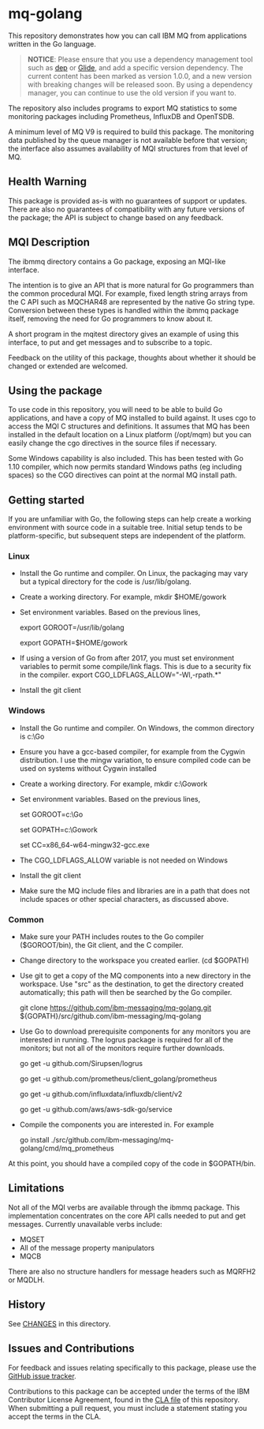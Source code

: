 # mq-golang
This repository demonstrates how you can call IBM MQ from applications written in the Go language.

> **NOTICE**: Please ensure that you use a dependency management tool such as [dep](https://github.com/golang/dep) or [Glide](http://glide.sh/), and add a specific version dependency.  The current content has been marked as version 1.0.0, and a new version with breaking changes will be released soon.  By using a dependency manager, you can continue to use the old version if you want to.

The repository also includes programs to export MQ statistics to some monitoring
packages including Prometheus, InfluxDB and OpenTSDB.

A minimum level of MQ V9 is required to build this package.
The monitoring data published by the queue manager is not available before
that version; the interface also assumes availability of
MQI structures from that level of MQ.

## Health Warning

This package is provided as-is with no guarantees of support or updates. There are also no guarantees of compatibility
with any future versions of the package; the API is subject to change based on any feedback.

## MQI Description

The ibmmq directory contains a Go package, exposing an MQI-like interface.

The intention is to give an API that is more natural for Go programmers than the common
procedural MQI. For example, fixed length string arrays from the C API such as MQCHAR48 are
represented by the native Go string type. Conversion between these types is handled within the ibmmq
package itself, removing the need for Go programmers to know about it.

A short program in the mqitest directory gives an example of using this interface, to put and get messages
and to subscribe to a topic.

Feedback on the utility of this package, thoughts about whether it should be changed or extended are
welcomed.

## Using the package

To use code in this repository, you will need to be able to build Go applications, and
have a copy of MQ installed to build against. It uses cgo to access the MQI C structures and definitions. It assumes that MQ has been
installed in the default location on a Linux platform (/opt/mqm) but you can easily change the
cgo directives in the source files if necessary.

Some Windows capability is also included. This has been tested with Go 1.10
compiler, which now permits standard Windows paths (eg including spaces)
so the CGO directives can point at the normal MQ install path.

## Getting started

If you are unfamiliar with Go, the following steps can help create a
working environment with source code in a suitable tree. Initial setup
tends to be platform-specific, but subsequent steps are independent of the
platform.

### Linux

* Install the Go runtime and compiler. On Linux, the packaging may vary
but a typical directory for the code is /usr/lib/golang.
* Create a working directory. For example, mkdir $HOME/gowork
* Set environment variables. Based on the previous lines,

  export GOROOT=/usr/lib/golang

  export GOPATH=$HOME/gowork

* If using a version of Go from after 2017, you must set environment variables
to permit some compile/link flags. This is due to a security fix in the compiler.
  export CGO_LDFLAGS_ALLOW="-Wl,-rpath.*"

* Install the git client

### Windows

* Install the Go runtime and compiler. On Windows, the
common directory is c:\Go
* Ensure you have a gcc-based compiler, for example from the Cygwin
distribution. I use the mingw variation, to ensure compiled code can
be used on systems without Cygwin installed
* Create a working directory. For example, mkdir c:\Gowork
* Set environment variables. Based on the previous lines,

  set GOROOT=c:\Go

  set GOPATH=c:\Gowork

  set CC=x86_64-w64-mingw32-gcc.exe

* The CGO_LDFLAGS_ALLOW variable is not needed on Windows
* Install the git client
* Make sure the MQ include files and libraries are in a path that does
not include spaces or other special characters, as discussed above.

### Common

* Make sure your PATH includes routes to the Go compiler ($GOROOT/bin),
the Git client, and the C compiler.
* Change directory to the workspace you created earlier. (cd $GOPATH)
* Use git to get a copy of the MQ components into a new directory in the
workspace. Use "src" as the destination, to get the directory created
automatically; this path will then be searched by the Go compiler.

  git clone https://github.com/ibm-messaging/mq-golang.git ${GOPATH}/src/github.com/ibm-messaging/mq-golang

* Use Go to download prerequisite components for any monitors you are interested
in running. The logrus package is required for all of the monitors; but not
all of the monitors require further downloads.

  go get -u github.com/Sirupsen/logrus

  go get -u github.com/prometheus/client_golang/prometheus

  go get -u github.com/influxdata/influxdb/client/v2

  go get -u github.com/aws/aws-sdk-go/service

* Compile the components you are interested in. For example

  go install ./src/github.com/ibm-messaging/mq-golang/cmd/mq_prometheus

At this point, you should have a compiled copy of the code in $GOPATH/bin.

## Limitations

Not all of the MQI verbs are available through the ibmmq package. This
implementation concentrates on the core API calls needed to put and get messages.
Currently unavailable verbs include:
* MQSET
* All of the message property manipulators
* MQCB

There are also no structure handlers for message headers such as MQRFH2 or MQDLH.

## History

See [CHANGES](CHANGES.md) in this directory.

## Issues and Contributions

For feedback and issues relating specifically to this package, please use the [GitHub issue tracker](https://github.com/ibm-messaging/mq-golang/issues).

Contributions to this package can be accepted under the terms of the IBM Contributor License Agreement,
found in the [CLA file](CLA.md) of this repository. When submitting a pull request, you must include a statement stating
you accept the terms in the CLA.

